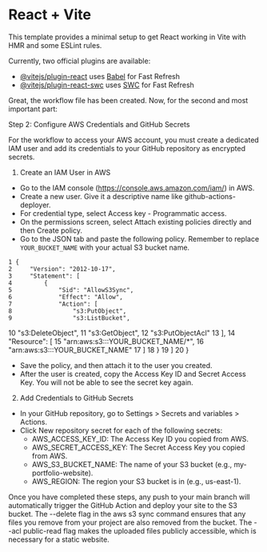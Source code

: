 # React + Vite

This template provides a minimal setup to get React working in Vite with HMR and some ESLint rules.

Currently, two official plugins are available:

- [@vitejs/plugin-react](https://github.com/vitejs/vite-plugin-react/blob/main/packages/plugin-react/README.md) uses [Babel](https://babeljs.io/) for Fast Refresh
- [@vitejs/plugin-react-swc](https://github.com/vitejs/vite-plugin-react-swc) uses [SWC](https://swc.rs/) for Fast Refresh


Great, the workflow file has been created. Now, for the second and most important part:

  Step 2: Configure AWS Credentials and GitHub Secrets

  For the workflow to access your AWS account, you must create a dedicated IAM user and add its
  credentials to your GitHub repository as encrypted secrets.

  1. Create an IAM User in AWS


   * Go to the IAM console (https://console.aws.amazon.com/iam/) in AWS.
   * Create a new user. Give it a descriptive name like github-actions-deployer.
   * For credential type, select Access key - Programmatic access.
   * On the permissions screen, select Attach existing policies directly and then Create policy.
   * Go to the JSON tab and paste the following policy. Remember to replace `YOUR_BUCKET_NAME` with
     your actual S3 bucket name.



    1 {
    2     "Version": "2012-10-17",
    3     "Statement": [
    4         {
    5             "Sid": "AllowS3Sync",
    6             "Effect": "Allow",
    7             "Action": [
    8                 "s3:PutObject",
    9                 "s3:ListBucket",
   10                 "s3:DeleteObject",
   11                 "s3:GetObject",
   12                 "s3:PutObjectAcl"
   13             ],
   14             "Resource": [
   15                 "arn:aws:s3:::YOUR_BUCKET_NAME/*",
   16                 "arn:aws:s3:::YOUR_BUCKET_NAME"
   17             ]
   18         }
   19     ]
   20 }



   * Save the policy, and then attach it to the user you created.
   * After the user is created, copy the Access Key ID and Secret Access Key. You will not be able
     to see the secret key again.

  2. Add Credentials to GitHub Secrets


   * In your GitHub repository, go to Settings > Secrets and variables > Actions.
   * Click New repository secret for each of the following secrets:
       * AWS_ACCESS_KEY_ID: The Access Key ID you copied from AWS.
       * AWS_SECRET_ACCESS_KEY: The Secret Access Key you copied from AWS.
       * AWS_S3_BUCKET_NAME: The name of your S3 bucket (e.g., my-portfolio-website).
       * AWS_REGION: The region your S3 bucket is in (e.g., us-east-1).


  Once you have completed these steps, any push to your main branch will automatically trigger the
   GitHub Action and deploy your site to the S3 bucket. The --delete flag in the aws s3 sync
  command ensures that any files you remove from your project are also removed from the bucket.
  The --acl public-read flag makes the uploaded files publicly accessible, which is necessary for
  a static website.